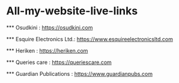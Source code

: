 # All-my-website-live-links

*** Osudkini : https://osudkini.com

*** Esquire Electronics Ltd.: https://www.esquireelectronicsltd.com

*** Heriken : https://heriken.com

*** Queries care : https://queriescare.com

*** Guardian Publications : https://www.guardianpubs.com





